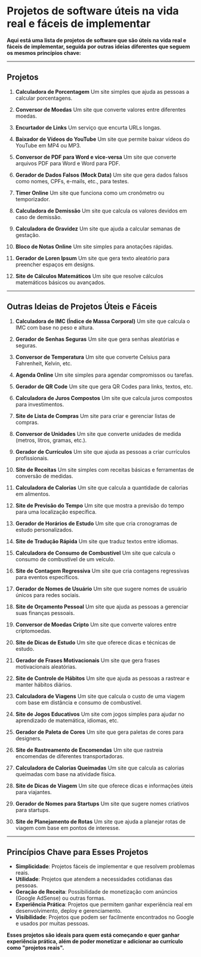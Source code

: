 # Projetos de software úteis na vida real e fáceis de implementar

**Aqui está uma lista de projetos de software que são úteis na vida real e fáceis de implementar, seguida por outras ideias diferentes que seguem os mesmos princípios chave:**

---

## Projetos

1. **Calculadora de Porcentagem**
   Um site simples que ajuda as pessoas a calcular porcentagens.

2. **Conversor de Moedas**
   Um site que converte valores entre diferentes moedas.

3. **Encurtador de Links**
   Um serviço que encurta URLs longas.

4. **Baixador de Vídeos do YouTube**
   Um site que permite baixar vídeos do YouTube em MP4 ou MP3.

5. **Conversor de PDF para Word e vice-versa**
   Um site que converte arquivos PDF para Word e Word para PDF.

6. **Gerador de Dados Falsos (Mock Data)**
   Um site que gera dados falsos como nomes, CPFs, e-mails, etc., para testes.

7. **Timer Online**
   Um site que funciona como um cronômetro ou temporizador.

8. **Calculadora de Demissão**
   Um site que calcula os valores devidos em caso de demissão.

9. **Calculadora de Gravidez**
   Um site que ajuda a calcular semanas de gestação.

10. **Bloco de Notas Online**
    Um site simples para anotações rápidas.

11. **Gerador de Loren Ipsum**
    Um site que gera texto aleatório para preencher espaços em designs.

12. **Site de Cálculos Matemáticos**
    Um site que resolve cálculos matemáticos básicos ou avançados.

---

## Outras Ideias de Projetos Úteis e Fáceis

1. **Calculadora de IMC (Índice de Massa Corporal)**
   Um site que calcula o IMC com base no peso e altura.

2. **Gerador de Senhas Seguras**
   Um site que gera senhas aleatórias e seguras.

3. **Conversor de Temperatura**
   Um site que converte Celsius para Fahrenheit, Kelvin, etc.

4. **Agenda Online**
   Um site simples para agendar compromissos ou tarefas.

5. **Gerador de QR Code**
   Um site que gera QR Codes para links, textos, etc.

6. **Calculadora de Juros Compostos**
   Um site que calcula juros compostos para investimentos.

7. **Site de Lista de Compras**
   Um site para criar e gerenciar listas de compras.

8. **Conversor de Unidades**
   Um site que converte unidades de medida (metros, litros, gramas, etc.).

9. **Gerador de Currículos**
   Um site que ajuda as pessoas a criar currículos profissionais.

10. **Site de Receitas**
    Um site simples com receitas básicas e ferramentas de conversão de medidas.

11. **Calculadora de Calorias**
    Um site que calcula a quantidade de calorias em alimentos.

12. **Site de Previsão do Tempo**
    Um site que mostra a previsão do tempo para uma localização específica.

13. **Gerador de Horários de Estudo**
    Um site que cria cronogramas de estudo personalizados.

14. **Site de Tradução Rápida**
    Um site que traduz textos entre idiomas.

15. **Calculadora de Consumo de Combustível**
    Um site que calcula o consumo de combustível de um veículo.

16. **Site de Contagem Regressiva**
    Um site que cria contagens regressivas para eventos específicos.

17. **Gerador de Nomes de Usuário**
    Um site que sugere nomes de usuário únicos para redes sociais.

18. **Site de Orçamento Pessoal**
    Um site que ajuda as pessoas a gerenciar suas finanças pessoais.

19. **Conversor de Moedas Cripto**
    Um site que converte valores entre criptomoedas.

20. **Site de Dicas de Estudo**
    Um site que oferece dicas e técnicas de estudo.

21. **Gerador de Frases Motivacionais**
    Um site que gera frases motivacionais aleatórias.

22. **Site de Controle de Hábitos**
    Um site que ajuda as pessoas a rastrear e manter hábitos diários.

23. **Calculadora de Viagens**
    Um site que calcula o custo de uma viagem com base em distância e consumo de combustível.

24. **Site de Jogos Educativos**
    Um site com jogos simples para ajudar no aprendizado de matemática, idiomas, etc.

25. **Gerador de Paleta de Cores**
    Um site que gera paletas de cores para designers.

26. **Site de Rastreamento de Encomendas**
    Um site que rastreia encomendas de diferentes transportadoras.

27. **Calculadora de Calorias Queimadas**
    Um site que calcula as calorias queimadas com base na atividade física.

28. **Site de Dicas de Viagem**
    Um site que oferece dicas e informações úteis para viajantes.

29. **Gerador de Nomes para Startups**
    Um site que sugere nomes criativos para startups.

30. **Site de Planejamento de Rotas**
    Um site que ajuda a planejar rotas de viagem com base em pontos de interesse.

---

## Princípios Chave para Esses Projetos

- **Simplicidade**: Projetos fáceis de implementar e que resolvem problemas reais.
- **Utilidade**: Projetos que atendem a necessidades cotidianas das pessoas.
- **Geração de Receita**: Possibilidade de monetização com anúncios (Google AdSense) ou outras formas.
- **Experiência Prática**: Projetos que permitem ganhar experiência real em desenvolvimento, deploy e gerenciamento.
- **Visibilidade**: Projetos que podem ser facilmente encontrados no Google e usados por muitas pessoas.

**Esses projetos são ideais para quem está começando e quer ganhar experiência prática, além de poder monetizar e adicionar ao currículo como "projetos reais".**
